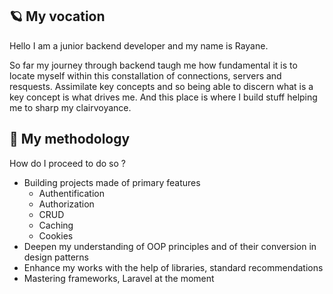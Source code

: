## 🪐 My vocation
Hello I am a junior backend developer and my name is Rayane.

So far my journey through backend taugh me how fundamental it is to locate myself within this constallation of connections, servers and resquests. Assimilate key concepts and so being able to discern what is a key concept is what drives me. And this place is where I build stuff helping me to sharp my clairvoyance. 

## 🔭 My methodology

How do I proceed to do so ?

* Building projects made of primary features
  - Authentification
  - Authorization
  - CRUD
  - Caching
  - Cookies
* Deepen my understanding of OOP principles and of their conversion in design patterns 
* Enhance my works with the help of libraries, standard recommendations
* Mastering frameworks, Laravel at the moment
